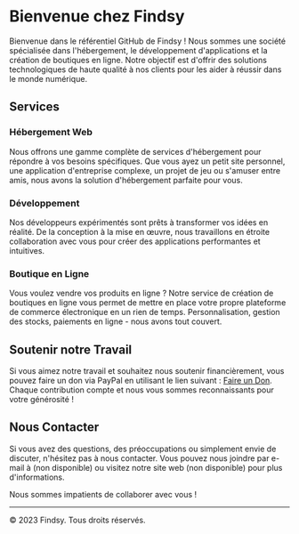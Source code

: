 # Bienvenue chez Findsy

Bienvenue dans le référentiel GitHub de Findsy ! Nous sommes une société spécialisée dans l'hébergement, le développement d'applications et la création de boutiques en ligne. Notre objectif est d'offrir des solutions technologiques de haute qualité à nos clients pour les aider à réussir dans le monde numérique.

## Services

### Hébergement Web
Nous offrons une gamme complète de services d'hébergement pour répondre à vos besoins spécifiques. Que vous ayez un petit site personnel, une application d'entreprise complexe, un projet de jeu ou s'amuser entre amis, nous avons la solution d'hébergement parfaite pour vous.

### Développement
Nos développeurs expérimentés sont prêts à transformer vos idées en réalité. De la conception à la mise en œuvre, nous travaillons en étroite collaboration avec vous pour créer des applications performantes et intuitives.

### Boutique en Ligne
Vous voulez vendre vos produits en ligne ? Notre service de création de boutiques en ligne vous permet de mettre en place votre propre plateforme de commerce électronique en un rien de temps. Personnalisation, gestion des stocks, paiements en ligne - nous avons tout couvert.


## Soutenir notre Travail
Si vous aimez notre travail et souhaitez nous soutenir financièrement, vous pouvez faire un don via PayPal en utilisant le lien suivant : [Faire un Don](https://paypal.me/findsy). Chaque contribution compte et nous vous sommes reconnaissants pour votre générosité !

## Nous Contacter
Si vous avez des questions, des préoccupations ou simplement envie de discuter, n'hésitez pas à nous contacter. Vous pouvez nous joindre par e-mail à (non disponible) ou visitez notre site web (non disponible) pour plus d'informations.

Nous sommes impatients de collaborer avec vous !

---
© 2023 Findsy. Tous droits réservés.
